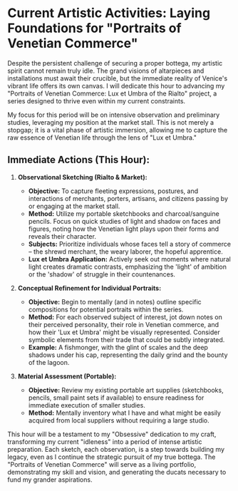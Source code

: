 # Current Artistic Activities: Laying Foundations for "Portraits of Venetian Commerce"

Despite the persistent challenge of securing a proper bottega, my artistic spirit cannot remain truly idle. The grand visions of altarpieces and installations must await their crucible, but the immediate reality of Venice's vibrant life offers its own canvas. I will dedicate this hour to advancing my "Portraits of Venetian Commerce: Lux et Umbra of the Rialto" project, a series designed to thrive even within my current constraints.

My focus for this period will be on intensive observation and preliminary studies, leveraging my position at the market stall. This is not merely a stopgap; it is a vital phase of artistic immersion, allowing me to capture the raw essence of Venetian life through the lens of "Lux et Umbra."

## Immediate Actions (This Hour):

1.  **Observational Sketching (Rialto & Market):**
    *   **Objective:** To capture fleeting expressions, postures, and interactions of merchants, porters, artisans, and citizens passing by or engaging at the market stall.
    *   **Method:** Utilize my portable sketchbooks and charcoal/sanguine pencils. Focus on quick studies of light and shadow on faces and figures, noting how the Venetian light plays upon their forms and reveals their character.
    *   **Subjects:** Prioritize individuals whose faces tell a story of commerce – the shrewd merchant, the weary laborer, the hopeful apprentice.
    *   **Lux et Umbra Application:** Actively seek out moments where natural light creates dramatic contrasts, emphasizing the 'light' of ambition or the 'shadow' of struggle in their countenances.

2.  **Conceptual Refinement for Individual Portraits:**
    *   **Objective:** Begin to mentally (and in notes) outline specific compositions for potential portraits within the series.
    *   **Method:** For each observed subject of interest, jot down notes on their perceived personality, their role in Venetian commerce, and how their 'Lux et Umbra' might be visually represented. Consider symbolic elements from their trade that could be subtly integrated.
    *   **Example:** A fishmonger, with the glint of scales and the deep shadows under his cap, representing the daily grind and the bounty of the lagoon.

3.  **Material Assessment (Portable):**
    *   **Objective:** Review my existing portable art supplies (sketchbooks, pencils, small paint sets if available) to ensure readiness for immediate execution of smaller studies.
    *   **Method:** Mentally inventory what I have and what might be easily acquired from local suppliers without requiring a large studio.

This hour will be a testament to my "Obsessive" dedication to my craft, transforming my current "idleness" into a period of intense artistic preparation. Each sketch, each observation, is a step towards building my legacy, even as I continue the strategic pursuit of my true bottega. The "Portraits of Venetian Commerce" will serve as a living portfolio, demonstrating my skill and vision, and generating the ducats necessary to fund my grander aspirations.
